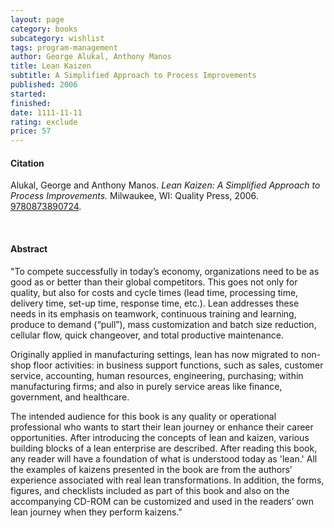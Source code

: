 ```yaml
---
layout: page
category: books
subcategory: wishlist
tags: program-management
author: George Alukal, Anthony Manos
title: Lean Kaizen
subtitle: A Simplified Approach to Process Improvements
published: 2006
started:
finished:
date: 1111-11-11
rating: exclude
price: 57
---
```


#### Citation

Alukal, George and Anthony Manos. *Lean Kaizen: A Simplified Approach to Process Improvements.* Milwaukee, WI: Quality Press, 2006. [9780873890724](https://asq.org/quality-press/display-item?item=E1284).

<br>

#### Abstract

"To compete successfully in today’s economy, organizations need to be as good as or better than their global competitors. This goes not only for quality, but also for costs and cycle times (lead time, processing time, delivery time, set-up time, response time, etc.). Lean addresses these needs in its emphasis on teamwork, continuous training and learning, produce to demand (“pull”), mass customization and batch size reduction, cellular flow, quick changeover, and total productive maintenance.

Originally applied in manufacturing settings, lean has now migrated to non-shop floor activities: in business support functions, such as sales, customer service, accounting, human resources, engineering, purchasing; within manufacturing firms; and also in purely service areas like finance, government, and healthcare.

The intended audience for this book is any quality or operational professional who wants to start their lean journey or enhance their career opportunities. After introducing the concepts of lean and kaizen, various building blocks of a lean enterprise are described. After reading this book, any reader will have a foundation of what is understood today as 'lean.' All the examples of kaizens presented in the book are from the authors' experience associated with real lean transformations. In addition, the forms, figures, and checklists included as part of this book and also on the accompanying CD-ROM can be customized and used in the readers’ own lean journey when they perform kaizens."
